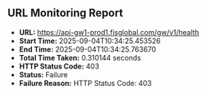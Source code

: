 ## URL Monitoring Report

- **URL:** https://api-gw1-prod1.fisglobal.com/gw/v1/health
- **Start Time:** 2025-09-04T10:34:25.453526
- **End Time:** 2025-09-04T10:34:25.763670
- **Total Time Taken:** 0.310144 seconds
- **HTTP Status Code:** 403
- **Status:** Failure
- **Failure Reason:** HTTP Status Code: 403
